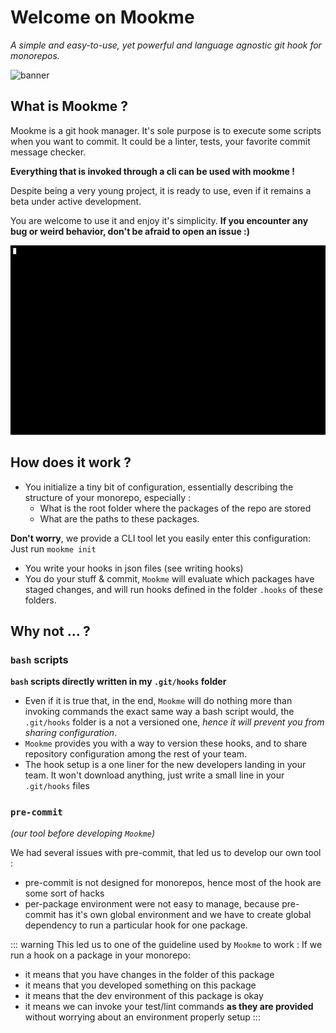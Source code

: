 # Welcome on Mookme

*A simple and easy-to-use, yet powerful and language agnostic git hook for monorepos.*

<img src="banner.png" alt="banner"/>

## What is Mookme ?

Mookme is a git hook manager. It's sole purpose is to execute some scripts when you want to commit. It could be a linter, tests, your favorite commit message checker.

**Everything that is invoked through a cli can be used with mookme !**

Despite being a very young project, it is ready to use, even if it remains a beta under active development.

You are welcome to use it and enjoy it's simplicity.
**If you encounter any bug or weird behavior, don't be afraid to open an issue :)**

<img src="demo.gif" alt="A fresh look at your new git hooks ;)" width="600"/>

## How does it work ?

- You initialize a tiny bit of configuration, essentially describing the structure of your monorepo, especially :
  - What is the root folder where the packages of the repo are stored
  - What are the paths to these packages.

**Don't worry**, we provide a CLI tool let you easily enter this configuration: Just run `mookme init`

- You write your hooks in json files (see writing hooks)
- You do your stuff & commit, `Mookme` will evaluate which packages have staged changes, and will run hooks defined in the folder `.hooks` of these folders.

## Why not ... ?

### `bash` scripts

**`bash` scripts directly written in my `.git/hooks` folder**

- Even if it is true that, in the end, `Mookme` will do nothing more than invoking commands the exact same way a bash script would, the `.git/hooks` folder is a not a versioned one, *hence it will prevent you from sharing configuration*.
- `Mookme` provides you with a way to version these hooks, and to share repository configuration among the rest of your team.
- The hook setup is a one liner for the new developers landing in your team. It won't download anything, just write a small line in your `.git/hooks` files

### `pre-commit`

*(our tool before developing `Mookme`)*

We had several issues with pre-commit, that led us to develop our own tool :

- pre-commit is not designed for monorepos, hence most of the hook are some sort of hacks
- per-package environment were not easy to manage, because pre-commit has it's own global environment and we have to create global dependency to run a particular hook for one package.

::: warning
This led us to one of the guideline used by `Mookme` to work :
If we run a hook on a package in your monorepo:

- it means that you have changes in the folder of this package
- it means that you developed something on this package
- it means that the dev environment of this package is okay
- it means we can invoke your test/lint commands **as they are provided** without worrying about an environment properly setup
:::
